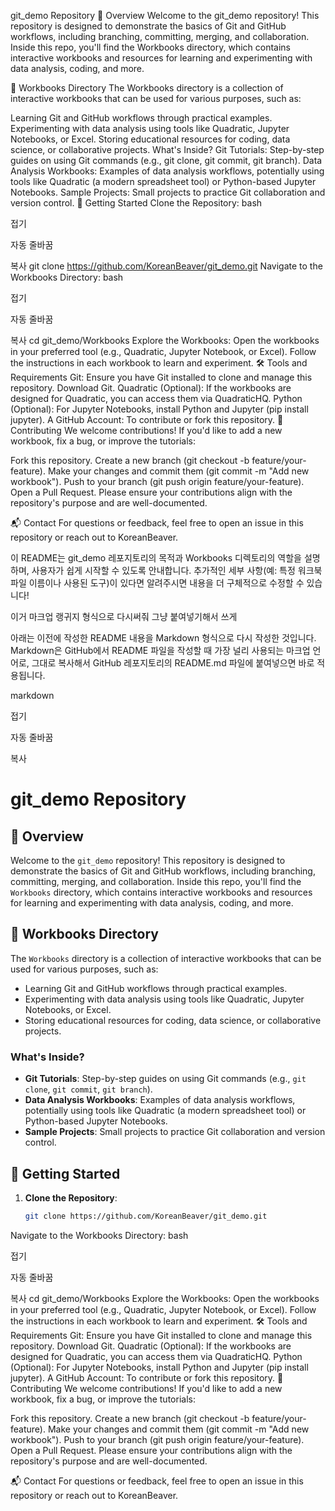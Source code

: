 git_demo Repository
📖 Overview
Welcome to the git_demo repository! This repository is designed to demonstrate the basics of Git and GitHub workflows, including branching, committing, merging, and collaboration. Inside this repo, you'll find the Workbooks directory, which contains interactive workbooks and resources for learning and experimenting with data analysis, coding, and more.

📂 Workbooks Directory
The Workbooks directory is a collection of interactive workbooks that can be used for various purposes, such as:

Learning Git and GitHub workflows through practical examples.
Experimenting with data analysis using tools like Quadratic, Jupyter Notebooks, or Excel.
Storing educational resources for coding, data science, or collaborative projects.
What's Inside?
Git Tutorials: Step-by-step guides on using Git commands (e.g., git clone, git commit, git branch).
Data Analysis Workbooks: Examples of data analysis workflows, potentially using tools like Quadratic (a modern spreadsheet tool) or Python-based Jupyter Notebooks.
Sample Projects: Small projects to practice Git collaboration and version control.
🚀 Getting Started
Clone the Repository:
bash

접기

자동 줄바꿈

복사
git clone https://github.com/KoreanBeaver/git_demo.git
Navigate to the Workbooks Directory:
bash

접기

자동 줄바꿈

복사
cd git_demo/Workbooks
Explore the Workbooks:
Open the workbooks in your preferred tool (e.g., Quadratic, Jupyter Notebook, or Excel).
Follow the instructions in each workbook to learn and experiment.
🛠️ Tools and Requirements
Git: Ensure you have Git installed to clone and manage this repository. Download Git.
Quadratic (Optional): If the workbooks are designed for Quadratic, you can access them via QuadraticHQ.
Python (Optional): For Jupyter Notebooks, install Python and Jupyter (pip install jupyter).
A GitHub Account: To contribute or fork this repository.
🤝 Contributing
We welcome contributions! If you'd like to add a new workbook, fix a bug, or improve the tutorials:

Fork this repository.
Create a new branch (git checkout -b feature/your-feature).
Make your changes and commit them (git commit -m "Add new workbook").
Push to your branch (git push origin feature/your-feature).
Open a Pull Request.
Please ensure your contributions align with the repository's purpose and are well-documented.

📬 Contact
For questions or feedback, feel free to open an issue in this repository or reach out to KoreanBeaver.

이 README는 git_demo 레포지토리의 목적과 Workbooks 디렉토리의 역할을 설명하며, 사용자가 쉽게 시작할 수 있도록 안내합니다. 추가적인 세부 사항(예: 특정 워크북 파일 이름이나 사용된 도구)이 있다면 알려주시면 내용을 더 구체적으로 수정할 수 있습니다!







이거 마크업 랭귀지 형식으로 다시써줘 그냥 붙여넣기해서 쓰게




아래는 이전에 작성한 README 내용을 Markdown 형식으로 다시 작성한 것입니다. Markdown은 GitHub에서 README 파일을 작성할 때 가장 널리 사용되는 마크업 언어로, 그대로 복사해서 GitHub 레포지토리의 README.md 파일에 붙여넣으면 바로 적용됩니다.

markdown

접기

자동 줄바꿈

복사
# git_demo Repository

## 📖 Overview

Welcome to the `git_demo` repository! This repository is designed to demonstrate the basics of Git and GitHub workflows, including branching, committing, merging, and collaboration. Inside this repo, you'll find the `Workbooks` directory, which contains interactive workbooks and resources for learning and experimenting with data analysis, coding, and more.

## 📂 Workbooks Directory

The `Workbooks` directory is a collection of interactive workbooks that can be used for various purposes, such as:

- Learning Git and GitHub workflows through practical examples.
- Experimenting with data analysis using tools like Quadratic, Jupyter Notebooks, or Excel.
- Storing educational resources for coding, data science, or collaborative projects.

### What's Inside?
- **Git Tutorials**: Step-by-step guides on using Git commands (e.g., `git clone`, `git commit`, `git branch`).
- **Data Analysis Workbooks**: Examples of data analysis workflows, potentially using tools like Quadratic (a modern spreadsheet tool) or Python-based Jupyter Notebooks.
- **Sample Projects**: Small projects to practice Git collaboration and version control.

## 🚀 Getting Started

1. **Clone the Repository**:
   ```bash
   git clone https://github.com/KoreanBeaver/git_demo.git
Navigate to the Workbooks Directory:
bash

접기

자동 줄바꿈

복사
cd git_demo/Workbooks
Explore the Workbooks:
Open the workbooks in your preferred tool (e.g., Quadratic, Jupyter Notebook, or Excel).
Follow the instructions in each workbook to learn and experiment.
🛠️ Tools and Requirements
Git: Ensure you have Git installed to clone and manage this repository. Download Git.
Quadratic (Optional): If the workbooks are designed for Quadratic, you can access them via QuadraticHQ.
Python (Optional): For Jupyter Notebooks, install Python and Jupyter (pip install jupyter).
A GitHub Account: To contribute or fork this repository.
🤝 Contributing
We welcome contributions! If you'd like to add a new workbook, fix a bug, or improve the tutorials:

Fork this repository.
Create a new branch (git checkout -b feature/your-feature).
Make your changes and commit them (git commit -m "Add new workbook").
Push to your branch (git push origin feature/your-feature).
Open a Pull Request.
Please ensure your contributions align with the repository's purpose and are well-documented.

📬 Contact
For questions or feedback, feel free to open an issue in this repository or reach out to KoreanBeaver.

